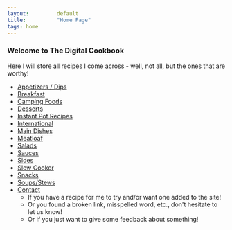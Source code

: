 ```yaml
---
layout:         default
title:          "Home Page"
tags: home
---
```

### Welcome to The Digital Cookbook

Here I will store all recipes I come across - well, not all, but the ones that are worthy!

* [Appetizers / Dips]({{site.github.url}}/AppetizerDips/index.html)
* [Breakfast]({{site.github.url}}/Breakfast/index.html)
* [Camping Foods]({{site.github.url}}/Camping/index.html)
* [Desserts]({{site.github.url}}/Desserts/index.html)
* [Instant Pot Recipes]({{site.github.url}}/InstantPot/index.html)
* [International]({{site.github.url}}/International/index.html)
* [Main Dishes]({{site.github.url}}/MainDishes/index.html)
* [Meatloaf]({{site.github.url}}/Meatloaf/index.html)
* [Salads]({{site.github.url}}/Salads/index.html)
* [Sauces]({{site.github.url}}/Sauces/index.html)
* [Sides]({{site.github.url}}/Sides/index.html)
* [Slow Cooker]({{site.github.url}}/SlowCooker/index.html)
* [Snacks]({{site.github.url}}/Snacks/index.html)
* [Soups/Stews]({{site.github.url}}/SoupsAndStews/index.html)
* [Contact]({{site.github.url}}/Contact/index.html)
  * If you have a recipe for me to try and/or want one added to the site!
  * Or you found a broken link, misspelled word, etc., don't hesitate to let us know!
  * Or if you just want to give some feedback about something!
